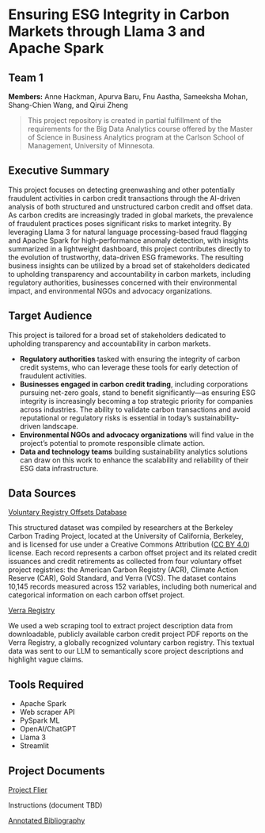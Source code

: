# Ensuring ESG Integrity in Carbon Markets through Llama 3 and Apache Spark

## Team 1

**Members:** Anne Hackman, Apurva Baru, Fnu Aastha, Sameeksha Mohan, Shang-Chien Wang, and Qirui Zheng

> This project repository is created in partial fulfillment of the requirements for the Big Data Analytics course offered by the Master of Science in Business Analytics program at the Carlson School of Management, University of Minnesota.

## Executive Summary

This project focuses on detecting greenwashing and other potentially fraudulent activities in carbon credit transactions through the AI-driven analysis of both structured and unstructured carbon credit and offset data. As carbon credits are increasingly traded in global markets, the prevalence of fraudulent practices poses significant risks to market integrity. By leveraging Llama 3 for natural language processing-based fraud flagging and Apache Spark for high-performance anomaly detection, with insights summarized in a lightweight dashboard, this project contributes directly to the evolution of trustworthy, data-driven ESG frameworks. The resulting business insights can be utilized by a broad set of stakeholders dedicated to upholding transparency and accountability in carbon markets, including regulatory authorities, businesses concerned with their environmental impact, and environmental NGOs and advocacy organizations.

## Target Audience

This project is tailored for a broad set of stakeholders dedicated to upholding transparency and accountability in carbon markets.
* **Regulatory authorities** tasked with ensuring the integrity of carbon credit systems, who can leverage these tools for early detection of fraudulent activities.
* **Businesses engaged in carbon credit trading**, including corporations pursuing net-zero goals, stand to benefit significantly—as ensuring ESG integrity is increasingly becoming a top strategic priority for companies across industries. The ability to validate carbon transactions and avoid reputational or regulatory risks is essential in today’s sustainability-driven landscape.
* **Environmental NGOs and advocacy organizations** will find value in the project’s potential to promote responsible climate action.
* **Data and technology teams** building sustainability analytics solutions can draw on this work to enhance the scalability and reliability of their ESG data infrastructure.

## Data Sources

[Voluntary Registry Offsets Database](https://gspp.berkeley.edu/research-and-impact/centers/cepp/projects/berkeley-carbon-trading-project/offsets-database)

This structured dataset was compiled by researchers at the Berkeley Carbon Trading Project, located at the University of California,   Berkeley, and is licensed for use under a Creative Commons Attribution ([CC BY 4.0](https://creativecommons.org/licenses/by/4.0/)) license. Each record represents a carbon offset project and its related credit issuances and credit retirements as collected from four voluntary offset project registries: the American Carbon Registry (ACR), Climate Action Reserve (CAR), Gold Standard, and Verra (VCS). The dataset contains 10,145 records measured across 152 variables, including both numerical and categorical information on each carbon offset project.

[Verra Registry](https://registry.verra.org/)

We used a web scraping tool to extract project description data from downloadable, publicly available carbon credit project PDF reports on the Verra Registry, a globally recognized voluntary carbon registry. This textual data was sent to our LLM to semantically score project descriptions and highlight vague claims.

## Tools Required

* Apache Spark
*  Web scraper API
*  PySpark ML
*  OpenAI/ChatGPT
*  Llama 3
*  Streamlit

## Project Documents

[Project Flier](https://www.canva.com/design/DAGlgt5IFps/XJnwYmskxM8jsDW_ghUNLg/edit)

Instructions (document TBD)

[Annotated Bibliography](https://docs.google.com/document/d/1REVrUjHongVOkwz-I0pRcb2i8T3ePSUY-lCRz3s1-EU/edit?usp=sharing)
